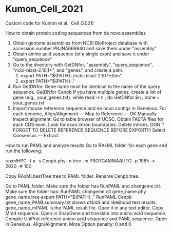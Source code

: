# Kumon_Cell_2021
Custom code for Kumon et al., Cell (2021)

How to obtain protein coding sequences from de novo assemblies
1. Obtain genome assemblies from NCBI BioProject database with accession number PRJNA669840 and save them under "assembly"
2. Obtain amino acid sequence (of a single exon) and save it under "query_sequence"
3. Go to the directory with GetDNfor, "assembly", "query_sequence", "ncbi-blast-2.10.1+", and "genes", and create a path.
	1. export PATH="${PATH}:./ncbi-blast-2.10.1+/bin"
	2. export PATH="${PATH}:."
4. Run GetDNfor. Gene name must be identical to the name of the query sequence.
	GetDNfor Cenpb
	If you have multiple genes, create a list of gene (e.g., your_genes.txt). 
	while read -r n ; do GetDNfor $n ; done < your_genes.txt
5. Import mouse reference sequence and de novo contigs in Geneious.
	For each genome, Align/Alignment — Map to Reference — OK
	Manually inspect alignment. 
	Go to table browser of UCSC. Obtain FASTA files for each CDS exon.
	Look for exon intron boundaries. Delete introns.
	DON'T FORGET TO DELETE REFERENCE SEQUENCE BEFORE EXPORT!!!
	Select Consensus — Extract.

How to run PAML and analyze results
Go to RAxML folder for each gene and run the following:

raxmlHPC -f a -s Cenpb.phy -n tree -m PROTGAMMAAUTO -p 1985 -x 2020 -# 100 

Copy RAxMLbestTree.tree to PAML folder. Rename Cenpb.tree. 

Go to PAML folder. Make sure the folder has RunPAML and changeme.ctl.
	Make sure the folder has:
		RunPAML
		changeme.ctl
		gene_name.phy
		gene_name.tree
	export PATH="${PATH}:."
	RunPAML Cenpb
gene_name_PAMLsummary.txt shows dN/dS and likelihood test results.
gene_name_mPAML is the PAML result file. Open it in any text editor. 
	Copy Mmd sequence. Open in SnapGene and translate into amino acid sequence.
	Compile UniProt reference amino acid sequence and PAML sequence.
	Open in Geneious. Align/Alignment. More Option penalty: 0 and 0
